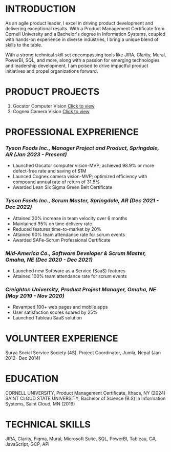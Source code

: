 # INTRODUCTION
As an agile product leader, I excel in driving product development and delivering exceptional results. With a Product Management Certificate from Cornell University and a Bachelor's degree in Information Systems, coupled with hands-on experience in diverse industries, I bring a unique blend of skills to the table.

With a strong technical skill set encompassing tools like JIRA, Clarity, Mural, PowerBI, SQL, and more, along with a passion for emerging technologies and leadership development, I am poised to drive impactful product initiatives and propel organizations forward.

# PRODUCT PROJECTS
1. Gocator Computer Vision [Click to view](https://drive.google.com/file/d/1hqkhvmJZ54XRwLdx644wcggNLTzwG67r/view?usp=share_link)
2. Cognex Camera Vision [Click to view](https://drive.google.com/file/d/1BMPDFPWd79NUe9lPwllVGYcPnvNWbfGt/view?usp=share_link)
  
<!---<object data="{{pdfviewer/Gocator Computer Vision MVP POC - Shikhar Shrestha.pdf}}" width="1000" height="1000" type='application/pdf'></object>-->

# PROFESSIONAL EXPRERIENCE
### *Tyson Foods Inc., Manager Project and Product, Springdale, AR (Jan 2023 - Present)*
- Launched Gocator computer vision-MVP; achieved 98.9% or more defect-free rate and saving of $1M
- Launced Cognex camera vision-MVP; optimized efficiency with compound annual rate of return of 31.5%
- Awarded Lean Six Sigma Green Belt Certificate
  
### *Tyson Foods Inc., Scrum Master, Springdale, AR (Dec 2021 - Dec 2022)*
- Attained 30% increase in team velocity over 6 months
- Maintained 95% on time delivery rate
- Reduced features time-to-market by 20%
- Attained 90% team attendance rate for scrum events
- Awarded SAFe-Scrum Professional Certificate
  
### *Mid-America Co.,  Software Developer & Scrum Master, Omaha, NE (Dec 2020 - Dec 2021)*
- Launched new Software as a Service (SaaS) features
- Attained 100% team attendance rate for scrum events
  
### *Creighton University, Product Project Manager, Omaha, NE (May 2019 - Nov 2020)*
- Revamped 100+ web pages and mobile apps
- User satisfaction scores soared by 25%
- Launched Tableau SaaS solution

# VOLUNTEER EXPERIENCE
Surya Social Service Society (4S), Project Coordinator, Jumla, Nepal (Jan 2012- Dec 2014)

# EDUCATION
CORNELL UNIVERSITY, Product Management Certificate, Ithaca, NY (2024)
SAINT CLOUD STATE UNIVERSITY, Bachelor of Science (B.S) in Information Systems, Saint Cloud, MN (2019)

# TECHNICAL SKILLS
JIRA, Clarity, Figma, Mural, Microsoft Suite, SQL, PowerBI, Tableau, C#, JavaScript, GCP, API

